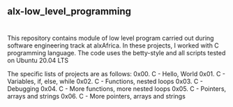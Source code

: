 ## alx-low_level_programming
#
This repository contains module of low level program carried out during software engineering track at alxAfrica. In these projects, I worked with C programming language.
The code uses the betty-style and all scripts tested on Ubuntu 20.04 LTS

The specific lists of projects are as follows: 
0x00. C - Hello, World
0x01. C - Variables, if, else, while
0x02. C - Functions, nested loops
0x03. C - Debugging
0x04. C - More functions, more nested loops
0x05. C - Pointers, arrays and strings
0x06. C - More pointers, arrays and strings
